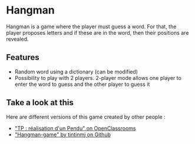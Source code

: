 # Hangman
Hangman is a game where the player must guess a word. For that, the player proposes letters and if these are in the word, then their positions are revealed.

## Features
- Random word using a dictionary (can be modified)
- Possibility to play with 2 players. 2-player mode allows one player to enter the word to guess and the other player to guess it

## Take a look at this
Here are different versions of this game created by other people :
- ["TP : réalisation d'un Pendu" on OpenClassrooms](https://openclassrooms.com/courses/apprenez-a-programmer-en-c/tp-realisation-d-un-pendu)
- ["Hangman-game" by tintinmj on Github](https://github.com/tintinmj/Hangman-game)

